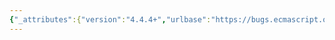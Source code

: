 ```yaml
---
{"_attributes":{"version":"4.4.4+","urlbase":"https://bugs.ecmascript.org/","maintainer":"dherman@mozilla.com"},"bug":{"bug_id":4262,"creation_ts":"2015-04-05 15:08:00 -0700","short_desc":"mistakes in \"See also\"","delta_ts":"2015-04-16 14:01:22 -0700","product":"Draft for 6th Edition","component":"editorial issue","version":"Rev 37: April 3, 2015 Release Candidate 4","rep_platform":"All","op_sys":"All","bug_status":"RESOLVED","resolution":"FIXED","priority":"Normal","bug_severity":"normal","everconfirmed":true,"reporter":{"uid":"jmdyck","name":"Michael Dyck"},"assigned_to":{"uid":"allen","name":"Allen Wirfs-Brock"},"long_desc":[{"commentid":14139,"comment_count":0,"who":{"uid":"jmdyck","name":"Michael Dyck"},"bug_when":"2015-04-05 15:08:16 -0700","thetext":"The following sections have a mistake in their \"See also\" paragraph:\n\n12.2.9.2 Static Semantics: IsFunctionDefinition\n12.3.1.2 Static Semantics: IsFunctionDefinition\n12.4.2   Static Semantics: IsFunctionDefinition\n12.5.2   Static Semantics: IsFunctionDefinition\n12.6.1   Static Semantics: IsFunctionDefinition\n12.7.1   Static Semantics: IsFunctionDefinition\n12.8.1   Static Semantics: IsFunctionDefinition\n12.9.1   Static Semantics: IsFunctionDefinition\n12.10.1  Static Semantics: IsFunctionDefinition\n12.11.1  Static Semantics: IsFunctionDefinition\n12.12.1  Static Semantics: IsFunctionDefinition\n12.13.1  Static Semantics: IsFunctionDefinition\n12.14.2  Static Semantics: IsFunctionDefinition\n12.15.1  Static Semantics: IsFunctionDefinition\n14.1.11  Static Semantics: IsFunctionDefinition\n14.4.9   Static Semantics: IsFunctionDefinition\n14.5.8   Static Semantics: IsFunctionDefinition\n    Change \"12.2.0.2\" to \"12.2.0.3\"\n\n-----------------\n\n13.1.5    Static Semantics: LexicallyDeclaredNames\n13.11.5   Static Semantics: LexicallyDeclaredNames\n13.12.6   Static Semantics: LexicallyDeclaredNames\n14.1.13   Static Semantics: LexicallyDeclaredNames\n15.1.3    Static Semantics: LexicallyDeclaredNames\n15.2.1.11 Static Semantics: LexicallyDeclaredNames\n    Change \"14.2.9\" to \"14.2.10\""},{"commentid":14141,"comment_count":1,"who":{"uid":"allen","name":"Allen Wirfs-Brock"},"bug_when":"2015-04-05 15:41:00 -0700","thetext":"fixed in rev38 editor's draft"},{"commentid":14228,"comment_count":2,"who":{"uid":"allen","name":"Allen Wirfs-Brock"},"bug_when":"2015-04-16 14:01:22 -0700","thetext":"in rev38"}]}}
---
```

